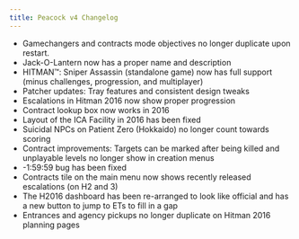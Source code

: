 ```yaml
---
title: Peacock v4 Changelog
---
```


- Gamechangers and contracts mode objectives no longer duplicate upon restart.
- Jack-O-Lantern now has a proper name and description
- HITMAN™️: Sniper Assassin (standalone game) now has full support (minus challenges, progression, and multiplayer)
- Patcher updates: Tray features and consistent design tweaks
- Escalations in Hitman 2016 now show proper progression
- Contract lookup box now works in 2016
- Layout of the ICA Facility in 2016 has been fixed
- Suicidal NPCs on Patient Zero (Hokkaido) no longer count towards scoring
- Contract improvements: Targets can be marked after being killed and unplayable levels no longer show in creation menus
- -1:59:59 bug has been fixed
- Contracts tile on the main menu now shows recently released escalations (on H2 and 3)
- The H2016 dashboard has been re-arranged to look like official and has a new button to jump to ETs to fill in a gap
- Entrances and agency pickups no longer duplicate on Hitman 2016 planning pages
